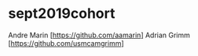 # sept2019cohort
Andre Marin [https://github.com/aamarin]
Adrian Grimm [https://github.com/usmcamgrimm]